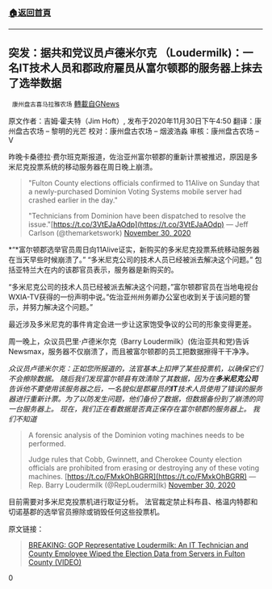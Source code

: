 ###  [:house:返回首頁](https://github.com/ourhimalayas/txt)
---

## 突发：据共和党议员卢德米尔克 （Loudermilk)：一名IT技术人员和郡政府雇员从富尔顿郡的服务器上抹去了选举数据
` 康州盘古喜马拉雅农场` [轉載自GNews](https://gnews.org/zh-hans/608072/)

原文作者：吉姆·霍夫特（Jim Hoft）, 发布于2020年11月30日下午4:50
翻译：康州盘古农场 – 黎明的光芒
校对：康州盘古农场 – 烟波浩淼
审核：康州盘古农场 – V

昨晚卡桑德拉·费尔班克斯报道，佐治亚州富尔顿郡的重新计票被推迟，原因是多米尼克投票系统的移动服务器在周日晚上崩溃。



> "Fulton County elections officials confirmed to 11Alive on Sunday that a newly-purchased Dominion Voting Systems mobile server had crashed earlier in the day."
> 
> "Technicians from Dominion have been dispatched to resolve the issue."[https://t.co/3VtEJaAOdp](https://t.co/3VtEJaAOdp)
> — Jeff Carlson (@themarketswork) [November 30, 2020](https://twitter.com/themarketswork/status/1333213368119746562?ref_src=twsrc%5Etfw)


*“*富尔顿郡选举官员周日向11Alive证实，新购买的多米尼克投票系统移动服务器在当天早些时候崩溃了。” “多米尼克公司的技术人员已经被派去解决这个问题。”
包括亚特兰大在内的该郡官员表示，服务器是新购买的。

“多米尼克公司的技术人员已经被派去解决这个问题，”富尔顿郡官员在当地电视台WXIA-TV获得的一份声明中说。”佐治亚州州务卿办公室也收到关于该问题的警示，并努力解决这个问题。”

最近涉及多米尼克的事件肯定会进一步让这家饱受争议的公司的形象变得更差。

周一晚上，众议员巴里·卢德米尔克（Barry Loudermilk）(佐治亚共和党)告诉Newsmax，服务器不仅崩溃了，而且被富尔顿郡的员工把数据擦得干干净净。

*众议员卢德米尔克：正如您所报道的，法官基本上扣押了某些投票机，以确保它们不会擦除数据。* *随后我们发现富尔顿县有效清除了其数据，因为在**多米尼克公司**告诉他不要使用该服务器之后，一名貌似是郡雇员的**IT**技术人员使用了错误的服务器进行重新计票。为了以防发生问题，他们备份了数据，但数据备份到了崩溃的同一台服务器上。* *现在，我们正在看数据是否真正保存在富尔顿郡的服务器上。* *我们不知道*



> A forensic analysis of the Dominion voting machines needs to be performed. 
> 
> Judge rules that Cobb, Gwinnett, and Cherokee County election officials are prohibited from erasing or destroying any of these voting machines. [https://t.co/FMxkOhBGRR](https://t.co/FMxkOhBGRR)
> — Rep. Barry Loudermilk (@RepLoudermilk) [November 30, 2020](https://twitter.com/RepLoudermilk/status/1333440017553874944?ref_src=twsrc%5Etfw)


目前需要对多米尼克投票机进行取证分析。 法官裁定禁止科布县、格温内特郡和切诺基郡的选举官员擦除或销毁任何这些投票机。


原文链接：



> [BREAKING: GOP Representative Loudermilk: An IT Technician and County Employee Wiped the Election Data from Servers in Fulton County (VIDEO)](https://www.thegatewaypundit.com/2020/11/breaking-gop-representative-loudermilk-technician-county-employee-wiped-election-data-servers-fulton-county-video/)



0

